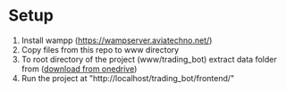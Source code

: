 # Setup
1. Install wampp (https://wampserver.aviatechno.net/)
2. Copy files from this repo to www directory
3. To root directory of the project (www/trading_bot) extract data folder from ([download from onedrive](https://gymtisnov-my.sharepoint.com/:u:/g/personal/vojtech_ondracek_gym-tisnov_cz/EdWz7-Sb1g9DoQZlDFpHmP4BXIsiD0igZvceHdJQ-N2q2Q?e=aZYw41))
4. Run the project at "http://localhost/trading_bot/frontend/"
